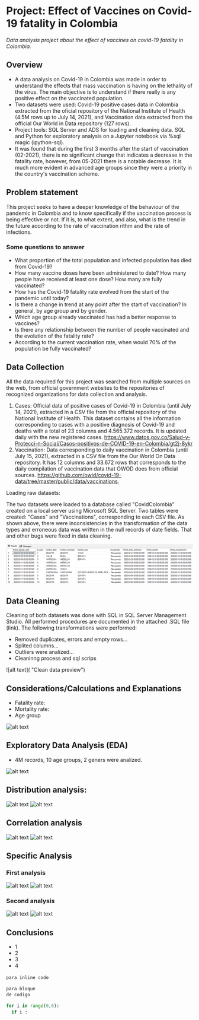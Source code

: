 # Project: Effect of Vaccines on Covid-19 fatality in Colombia
*Data analysis project about the effect of vaccines on covid-19 fatality in Colombia.*

## Overview
- A data analysis on Covid-19 in Colombia was made in order to understand the effects that mass vaccination is having on the lethality of the virus. The main objective is to understand if there really is any positive effect on the vaccinated population.
- Two datasets were used: Covid-19 positive cases data in Colombia extracted from the oficial repository of the National Institute of Health (4.5M rows up to July 14, 2021), and Vaccination data extracted from the official Our World in Data repository (127 rows).
- Project tools: SQL Server and ADS for loading and cleaning data. SQL and Python for exploratory analysis on a Jupyter notebook via %sql magic (ipython-sql).
- It was found that during the first 3 months after the start of vaccination (02-2021), there is no significant change that indicates a decrease in the fatality rate, however, from 05-2021 there is a notable decrease. It is much more evident in advanced age groups since they were a priority in the country's vaccination scheme.

## Problem statement
This project seeks to have a deeper knowledge of the behaviour of the pandemic in Colombia and to know specifically if the vaccination process is being effective or not. If it is, to what extent, and also, what is the trend in the future according to the rate of vaccination rithm and the rate of infections.
<!---This pandemic has put us to the test as humanity, exposing the fragility of our economic systems, however, it has also been a trigger to reflect on our consumer lifestyle and accelerate the transformation towards new, more sustainable production models.-->

### Some questions to answer
- What proportion of the total population and infected population has died from Covid-19?
- How many vaccine doses have been administered to date? How many people have received at least one dose? How many are fully vaccinated?
- How has the Covid-19 fatality rate evolved from the start of the pandemic until today?
- Is there a change in trend at any point after the start of vaccination? In general, by age group and by gender.
- Which age group already vaccinated has had a better response to vaccines?
- Is there any relationship between the number of people vaccinated and the evolution of the fatality rate?
- According to the current vaccination rate, when would 70% of the population be fully vaccinated?


## Data Collection
All the data required for this project was searched from multiple sources on the web, from official government websites to the repositories of recognized organizations for data collection and analysis.
1. Cases: Official data of positive cases of Covid-19 in Colombia (until July 14, 2021), extracted in a CSV file from the official repository of the National Institute of Health. This dataset contains all the information corresponding to cases with a positive diagnosis of Covid-19 and deaths with a total of 23 columns and 4.565.372 records. It is updated daily with the new registered cases. https://www.datos.gov.co/Salud-y-Protecci-n-Social/Casos-positivos-de-COVID-19-en-Colombia/gt2j-8ykr
2. Vaccination: Data corresponding to daily vaccination in Colombia (until July 15, 2021), extracted in a CSV file from the Our World On Data repository. It has 12 columns and 33.672 rows that corresponds to the daily compilation of vaccination data that OWOD does from official sources. https://github.com/owid/covid-19-data/tree/master/public/data/vaccinations.

Loading raw datasets:
<!---
```
  Dataset      Columns       Rows
1.Casos          23        4.565.372
2.Vacunación     12         33.672
```
-->
The two datasets were loaded to a database called "CovidColombia" created on a local server using Microsoft SQL Server. Two tables were created: "Cases" and "Vaccinations", corresponding to each CSV file. As shown above, there were inconsistencies in the transformation of the data types and erroneous data was written in the null records of date fields. That and other bugs were fixed in data cleaning.

![alt text](https://github.com/caestradaa/covid_fatality_in_Col/blob/main/Images/Raw_dataset_preview_Casos_Data_errors.png "Raw data preview")



## Data Cleaning
Cleaning of both datasets was done with SQL in SQL Server Management Studio. All performed procedures are documented in the attached .SQL file (link). The following transformations were performed:
- Removed duplicates, errors and empty rows...
- Splited columns...
- Outliers were analized...
- Cleaninng process and sql scrips

![alt text]( "Clean data preview")




## Considerations/Calculations and Explanations
- Fatality rate:
- Mortality rate:
- Age group

![alt text]( "")




## Exploratory Data Analysis (EDA)
- 4M records, 10 age groups, 2 geners were analized.

![alt text]( "Count")

## Distribution analysis: 

![alt text]( "")
![alt text]( "")

## Correlation analysis

![alt text]( "")
![alt text]( "")




## Specific Analysis

### First analysis

![alt text]( "")
![alt text]( "")

### Second analysis

![alt text]( "")
![alt text]( "")




## Conclusions
- 1
- 2
- 3
- 4 

`para inline code`

```
para bloque
de codigo
```

```python
for i in range(0,6):
  if i :
```



<!---Para ocultar-->

